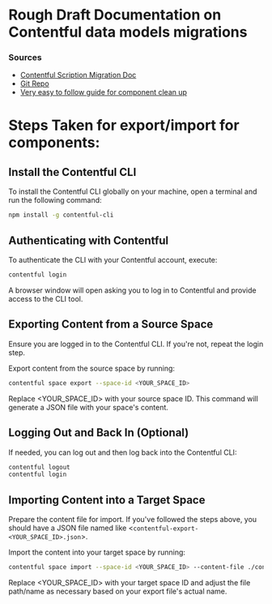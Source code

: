 # Rough Draft Documentation on Contentful data models migrations

### Sources

- [Contentful Scription Migration Doc](https://www.contentful.com/developers/docs/tutorials/cli/scripting-migrations/)
- [Git Repo](https://github.com/contentful/contentful-migration)
- [Very easy to follow guide for component clean up](https://contentful.wistia.com/medias/kkw7k4j7lp)

# Steps Taken for export/import for components:


## Install the Contentful CLI

To install the Contentful CLI globally on your machine, open a terminal and run the following command:

```bash
npm install -g contentful-cli
```

## Authenticating with Contentful

To authenticate the CLI with your Contentful account, execute:

```bash
contentful login
```

A browser window will open asking you to log in to Contentful and provide access to the CLI tool.

## Exporting Content from a Source Space

Ensure you are logged in to the Contentful CLI. If you're not, repeat the login step.

Export content from the source space by running:

```bash
contentful space export --space-id <YOUR_SPACE_ID>
```

Replace <YOUR_SPACE_ID> with your source space ID. This command will generate a JSON file with your space's content.

## Logging Out and Back In (Optional)

If needed, you can log out and then log back into the Contentful CLI:

```bash
contentful logout
contentful login
```

## Importing Content into a Target Space

Prepare the content file for import. If you've followed the steps above, you should have a JSON file named like <`contentful-export-<YOUR_SPACE_ID>.json`>.

Import the content into your target space by running:

```bash
contentful space import --space-id <YOUR_SPACE_ID> --content-file ./contentful-export-<YOUR_SPACE_ID>.json
```

Replace <YOUR_SPACE_ID> with your target space ID and adjust the file path/name as necessary based on your export file's actual name.
